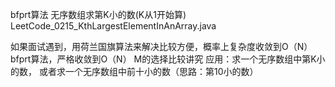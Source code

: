 bfprt算法
无序数组求第K小的数(K从1开始算)
LeetCode_0215_KthLargestElementInAnArray.java

如果面试遇到，用荷兰国旗算法来解决比较方便，概率上复杂度收敛到O（N）
bfprt算法，严格收敛到O（N）
M的选择比较讲究
应用：求一个无序数组中第K小的数，
或者求一个无序数组中前十小的数（思路：第10小的数）
